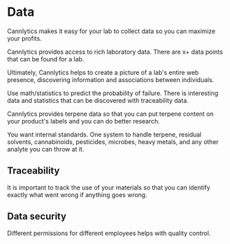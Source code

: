 # Data

Cannlytics makes it easy for your lab to collect data so you can maximize your profits.

Cannlytics provides access to rich laboratory data. There are x+ data points that can be found for a lab.

Ultimately, Cannlytics helps to create a picture of a lab's entire web presence, discovering information and associations between individuals.

Use math/statistics to predict the probability of failure. There is interesting data and statistics that can be discovered with traceability data.

Cannlytics provides terpene data so that you can put terpene content on your product's labels and you can do better research.

You want internal standards.
One system to handle terpene, residual solvents, cannabinoids, pesticides, microbes, heavy metals, and any other analyte you can throw at it.

## Traceability

It is important to track the use of your materials so that you can identify exactly what went wrong if anything goes wrong.


## Data security

Different permissions for different employees helps with quality control.
